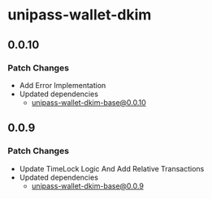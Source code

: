 # unipass-wallet-dkim

## 0.0.10

### Patch Changes

- Add Error Implementation
- Updated dependencies
  - unipass-wallet-dkim-base@0.0.10

## 0.0.9

### Patch Changes

- Update TimeLock Logic And Add Relative Transactions
- Updated dependencies
  - unipass-wallet-dkim-base@0.0.9

